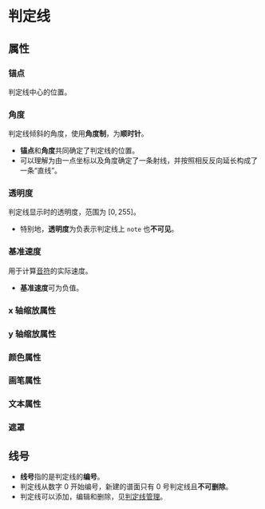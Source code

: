 # 判定线

## 属性

<!--TODO: 此处应有图片-->

### 锚点

<!--TODO: 此处应有图片-->

判定线中心的位置。

### 角度

<!--TODO: 此处应有图片-->

判定线倾斜的角度，使用**角度制**，为**顺时针**。

<!--TODO: 此处应有图片-->

- **锚点**和**角度**共同确定了判定线的位置。
- 可以理解为由一点坐标以及角度确定了一条射线，并按照相反反向延长构成了一条“直线”。

### 透明度

<!--TODO: 此处应有图片-->

判定线显示时的透明度，范围为 $[0,255]$。

- 特别地，**透明度**为负表示判定线上 `note` 也**不可见**。

### 基准速度

<!--TODO: 此处应有图片-->

用于计算[音符](note.md)的实际速度。

- **基准速度**可为负值。

### x 轴缩放属性

<!--TODO: 此处应有图片-->
<!--TODO: 待补充-->

### y 轴缩放属性

<!--TODO: 此处应有图片-->
<!--TODO: 待补充-->

### 颜色属性

<!--TODO: 此处应有图片-->
<!--TODO: 待补充-->

### 画笔属性

<!--TODO: 此处应有图片-->
<!--TODO: 待补充-->

### 文本属性

<!--TODO: 此处应有图片-->
<!--TODO: 待补充-->

### 遮罩

<!--TODO: 此处应有图片-->
<!--TODO: 待补充-->

## 线号

<!--TODO: 此处应有图片-->

- **线号**指的是判定线的**编号**。
- 判定线从数字 $0$ 开始编号，新建的谱面只有 $0$ 号判定线且**不可删除**。
- 判定线可以添加，编辑和删除，见[判定线管理](manual/edit/manage-line.md)。
